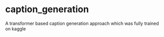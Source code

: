# caption_generation
A transformer based caption generation approach which was fully trained on kaggle
